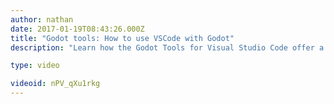 ```yaml
---
author: nathan
date: 2017-01-19T08:43:26.000Z
title: "Godot tools: How to use VSCode with Godot"
description: "Learn how the Godot Tools for Visual Studio Code offer a powerful alternative to the native script editor. "

type: video

videoid: nPV_qXu1rkg
---
```


